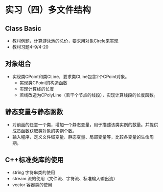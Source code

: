 # 实习（四）多文件结构

## Class Basic
- 教材例题，计算游泳池的总价，要求用对象Circle来实现
- 教材习题4-9/4-20

## 对象组合
- 实现类CPoint和类CLine，要求类CLine包含2个CPoint对象。
	- 实现类CPoint的构造函数
	- 实现计算线的长度
	- 若线改造为CPolyLine（若干个节点的线段），实现计算线段的长度函数。
	
## 静态变量与静态函数
- 对前面的任意一个类，增加一个静态变量，用于描述该类实例的数量。并提供成员函数获取类对象的实例个数。
- 输入程序，定义文件域变量、静态变量、局部变量等，比较各变量的生命周期。

## C++标准类库的使用
- string 字符串类的使用
- stream 流的使用（文件流、字符流、标准输入输出流）
- vector 容器类的使用

